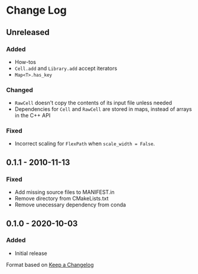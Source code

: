 # Change Log

## Unreleased
### Added
- How-tos
- `Cell.add` and `Library.add` accept iterators
- `Map<T>.has_key`
### Changed
- `RawCell` doesn't copy the contents of its input file unless needed
- Dependencies for `Cell` and `RawCell` are stored in maps, instead of arrays in the C++ API
### Fixed
- Incorrect scaling for `FlexPath` when `scale_width = False`.

## 0.1.1 - 2010-11-13
### Fixed
- Add missing source files to MANIFEST.in
- Remove directory from CMakeLists.txt
- Remove unecessary dependency from conda

## 0.1.0 - 2020-10-03
### Added
- Initial release

Format based on [Keep a Changelog](https://keepachangelog.com/en/1.0.0/)
